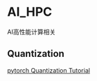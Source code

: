 # AI_HPC
AI高性能计算相关

## Quantization
[pytorch Quantization Tutorial](https://pytorch.org/docs/2.0/quantization.html)
